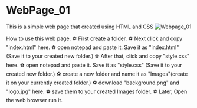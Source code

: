 # WebPage_01
This is a simple web page that created using HTML and CSS
![Webpage_01](https://user-images.githubusercontent.com/89432278/131826074-5be73877-0084-4f32-a234-cd49c51b142f.jpg)

How to use this web page.
  ⚽ First create a folder.
  ⚽ Next click and copy "index.html" here.
  ⚽ open notepad and paste it. Save it as "index.html" (Save it to your created new folder.)
  ⚽ After that, click and copy "style.css" here.
  ⚽ open notepad and paste it. Save it as "style.css" (Save it to your created new folder.)
  ⚽ create a new folder and name it as "Images"(create it on your currently created folder.)
  ⚽ download "background.png" and "logo.jpg" here.
  ⚽ save them to your created Images folder.
  ⚽ Later, Open the web browser run it. 
